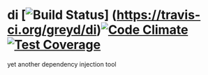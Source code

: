 # di [![Build Status](https://travis-ci.org/greyd/di.svg?branch=master)] (https://travis-ci.org/greyd/di)[![Code Climate](https://codeclimate.com/github/greyd/di/badges/gpa.svg)](https://codeclimate.com/github/greyd/di) [![Test Coverage](https://codeclimate.com/github/greyd/di/badges/coverage.svg)](https://codeclimate.com/github/greyd/di)

yet another dependency injection tool
